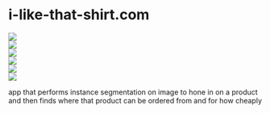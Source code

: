 # i-like-that-shirt.com

![](https://img.shields.io/badge/tag-publicgood-lightgrey)  
![](https://img.shields.io/badge/tag-completed-lightgrey)  
![](https://img.shields.io/badge/tag-accessibility-lightgrey)  
![](https://img.shields.io/badge/tag-opensource-84f8cf)  
![](https://img.shields.io/badge/tag-accessibility-84f8cf)  
![](https://img.shields.io/badge/tag-tooling-lightgrey)


app that performs instance segmentation on image to hone in on a product and then finds where that product can be ordered from and for how cheaply
